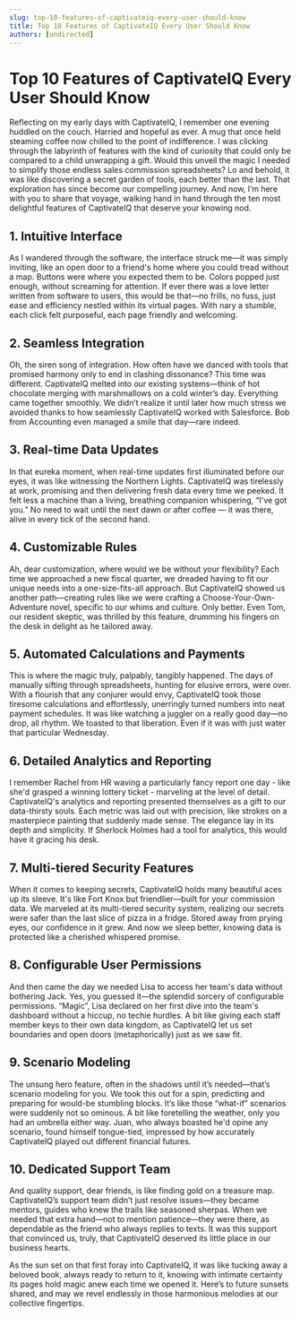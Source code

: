 ```yaml
---
slug: top-10-features-of-captivateiq-every-user-should-know
title: Top 10 Features of CaptivateIQ Every User Should Know
authors: [undirected]
---
```



# Top 10 Features of CaptivateIQ Every User Should Know

Reflecting on my early days with CaptivateIQ, I remember one evening huddled on the couch. Harried and hopeful as ever. A mug that once held steaming coffee now chilled to the point of indifference. I was clicking through the labyrinth of features with the kind of curiosity that could only be compared to a child unwrapping a gift. Would this unveil the magic I needed to simplify those endless sales commission spreadsheets? Lo and behold, it was like discovering a secret garden of tools, each better than the last. That exploration has since become our compelling journey. And now, I’m here with you to share that voyage, walking hand in hand through the ten most delightful features of CaptivateIQ that deserve your knowing nod.

## 1. Intuitive Interface

As I wandered through the software, the interface struck me—it was simply inviting, like an open door to a friend's home where you could tread without a map. Buttons were where you expected them to be. Colors popped just enough, without screaming for attention. If ever there was a love letter written from software to users, this would be that—no frills, no fuss, just ease and efficiency nestled within its virtual pages. With nary a stumble, each click felt purposeful, each page friendly and welcoming. 

## 2. Seamless Integration

Oh, the siren song of integration. How often have we danced with tools that promised harmony only to end in clashing dissonance? This time was different. CaptivateIQ melted into our existing systems—think of hot chocolate merging with marshmallows on a cold winter’s day. Everything came together smoothly. We didn’t realize it until later how much stress we avoided thanks to how seamlessly CaptivateIQ worked with Salesforce. Bob from Accounting even managed a smile that day—rare indeed.

## 3. Real-time Data Updates

In that eureka moment, when real-time updates first illuminated before our eyes, it was like witnessing the Northern Lights. CaptivateIQ was tirelessly at work, promising and then delivering fresh data every time we peeked. It felt less a machine than a living, breathing companion whispering, “I've got you.” No need to wait until the next dawn or after coffee — it was there, alive in every tick of the second hand. 

## 4. Customizable Rules

Ah, dear customization, where would we be without your flexibility? Each time we approached a new fiscal quarter, we dreaded having to fit our unique needs into a one-size-fits-all approach. But CaptivateIQ showed us another path—creating rules like we were crafting a Choose-Your-Own-Adventure novel, specific to our whims and culture. Only better. Even Tom, our resident skeptic, was thrilled by this feature, drumming his fingers on the desk in delight as he tailored away.

## 5. Automated Calculations and Payments

This is where the magic truly, palpably, tangibly happened. The days of manually sifting through spreadsheets, hunting for elusive errors, were over. With a flourish that any conjurer would envy, CaptivateIQ took those tiresome calculations and effortlessly, unerringly turned numbers into neat payment schedules. It was like watching a juggler on a really good day—no drop, all rhythm. We toasted to that liberation. Even if it was with just water that particular Wednesday.

## 6. Detailed Analytics and Reporting

I remember Rachel from HR waving a particularly fancy report one day - like she'd grasped a winning lottery ticket - marveling at the level of detail. CaptivateIQ's analytics and reporting presented themselves as a gift to our data-thirsty souls. Each metric was laid out with precision, like strokes on a masterpiece painting that suddenly made sense. The elegance lay in its depth and simplicity. If Sherlock Holmes had a tool for analytics, this would have it gracing his desk. 

## 7. Multi-tiered Security Features

When it comes to keeping secrets, CaptivateIQ holds many beautiful aces up its sleeve. It's like Fort Knox but friendlier—built for your commission data. We marveled at its multi-tiered security system, realizing our secrets were safer than the last slice of pizza in a fridge. Stored away from prying eyes, our confidence in it grew. And now we sleep better, knowing data is protected like a cherished whispered promise. 

## 8. Configurable User Permissions

And then came the day we needed Lisa to access her team's data without bothering Jack. Yes, you guessed it—the splendid sorcery of configurable permissions. “Magic”, Lisa declared on her first dive into the team's dashboard without a hiccup, no techie hurdles. A bit like giving each staff member keys to their own data kingdom, as CaptivateIQ let us set boundaries and open doors (metaphorically) just as we saw fit.

## 9. Scenario Modeling

The unsung hero feature, often in the shadows until it’s needed—that’s scenario modeling for you. We took this out for a spin, predicting and preparing for would-be stumbling blocks. It’s like those “what-if” scenarios were suddenly not so ominous. A bit like foretelling the weather, only you had an umbrella either way. Juan, who always boasted he'd opine any scenario, found himself tongue-tied, impressed by how accurately CaptivateIQ played out different financial futures.

## 10. Dedicated Support Team

And quality support, dear friends, is like finding gold on a treasure map. CaptivateIQ’s support team didn’t just resolve issues—they became mentors, guides who knew the trails like seasoned sherpas. When we needed that extra hand—not to mention patience—they were there, as dependable as the friend who always replies to texts. It was this support that convinced us, truly, that CaptivateIQ deserved its little place in our business hearts.

As the sun set on that first foray into CaptivateIQ, it was like tucking away a beloved book, always ready to return to it, knowing with intimate certainty its pages hold magic anew each time we opened it. Here’s to future sunsets shared, and may we revel endlessly in those harmonious melodies at our collective fingertips.